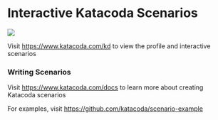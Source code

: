 # Interactive Katacoda Scenarios

[![](http://shields.katacoda.com/katacoda/kd/count.svg)](https://www.katacoda.com/kd "Get your profile on Katacoda.com")

Visit https://www.katacoda.com/kd to view the profile and interactive scenarios

### Writing Scenarios
Visit https://www.katacoda.com/docs to learn more about creating Katacoda scenarios

For examples, visit https://github.com/katacoda/scenario-example
